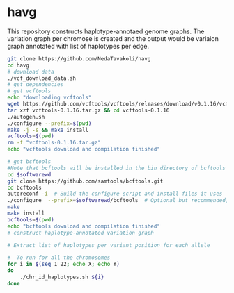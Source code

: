# havg

This repository constructs haplotype-annotaed genome graphs.
The variation graph per chromose is created and the output would be variaion graph annotated with list of haplotypes per edge.

```sh
git clone https://github.com/NedaTavakoli/havg
cd havg 
# download data
./vcf_download_data.sh
# get dependencies
# get vcftools 
echo "downloading vcftools"
wget https://github.com/vcftools/vcftools/releases/download/v0.1.16/vcftools-0.1.16.tar.gz
tar xzf vcftools-0.1.16.tar.gz && cd vcftools-0.1.16
./autogen.sh
./configure --prefix=$(pwd)
make -j -s && make install
vcftools=$(pwd)
rm -f "vcftools-0.1.16.tar.gz"
echo "vcftools download and compilation finished"

# get bcftools
#Note that bcftools will be installed in the bin directory of bcftools folder
cd $softwarewd
git clone https://github.com/samtools/bcftools.git
cd bcftools
autoreconf -i  # Build the configure script and install files it uses
./configure  --prefix=$softwarewd/bcftools  # Optional but recommended, for choosing extra functionality
make
make install 
bcftools=$(pwd)
echo "bcftools download and compilation finished"
# construct haplotype-annotated variation graph

# Extract list of haplotypes per variant position for each allele

#  To run for all the chromosomes
for i in $(seq 1 22; echo X; echo Y)
do
    ./chr_id_haplotypes.sh ${i}
done    



